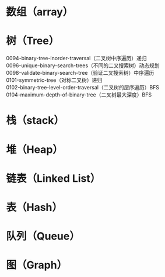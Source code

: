 # 数组（array）

# 树（Tree）
0094-binary-tree-inorder-traversal（二叉树中序遍历）递归 </br>
0096-unique-binary-search-trees（不同的二叉搜索树）动态规划 </br>
0098-validate-binary-search-tree（验证二叉搜索树）中序遍历 </br>
0101-symmetric-tree（对称二叉树）递归 </br>
0102-binary-tree-level-order-traversal（二叉树的层序遍历）BFS </br>
0104-maximum-depth-of-binary-tree（二叉树最大深度）BFS </br>

# 栈（stack）

# 堆（Heap）

# 链表（Linked List）

# 表（Hash）

# 队列（Queue）

# 图（Graph）

